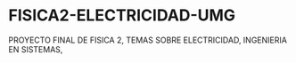 # FISICA2-ELECTRICIDAD-UMG
PROYECTO FINAL DE FISICA 2, TEMAS SOBRE ELECTRICIDAD, INGENIERIA EN SISTEMAS,
